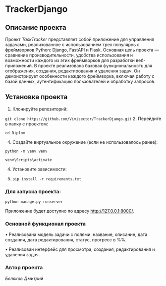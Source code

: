 # TrackerDjango
## Описание проекта
Проект *TaskTracker* представляет собой приложение для управления задачами, реализованное с использованием трех популярных фреймворков Python: Django, FastAPI и Flask. Основная цель проекта — сравнение производительности, удобства использования и возможности каждого из этих фреймворков для разработки веб-приложений.
В проекте реализована базовая функциональность для отображения, создания, редактирования и удаления задач. Он демонстрирует особенности каждого фреймворка, включая работу с базой данных, аутентификацию пользователей и обработку запросов.

## Установка проекта
1.	Клонируйте репозиторий:

`git clone https://github.com/Vivisector/TrackerDjango.git`
2.	Перейдите в папку с проектом:

`cd Diplom`

4. Создайте виртуальное окружение (если не использовалось ранее):

`python -m venv venv`

`venv\Scripts\activate`

4.	Установите зависимости:

5. `pip install -r requirements.txt`

### Для запуска проекта:
`python manage.py runserver`

Приложение будет доступно по адресу http://127.0.0.1:8000/.

### Основной функционал проекта
•	Реализована модель задачи с полями: название, описание, дата создания, дата редактирования, статус, прогресс в %%.

•	Реализован интерфейс для просмотра, создания, редактирования и удаления задач.

### Автор проекта
*Беляков Дмитрий*

